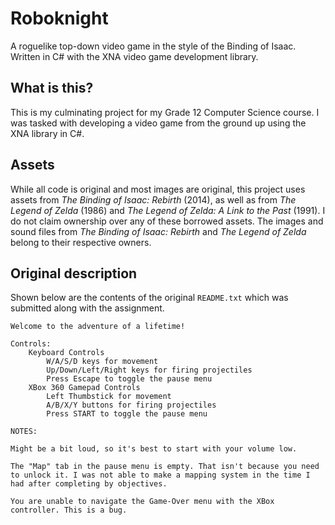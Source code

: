 # Roboknight

A roguelike top-down video game in the style of the Binding of Isaac. Written in C# with the XNA video game development library.

## What is this?

This is my culminating project for my Grade 12 Computer Science course. I was tasked with developing a video game from the ground up using the XNA library in C#.

## Assets

While all code is original and most images are original, this project uses assets from *The Binding of Isaac: Rebirth* (2014), as well as from *The Legend of Zelda* (1986) and *The Legend of Zelda: A Link to the Past* (1991). I do not claim ownership over any of these borrowed assets. The images and sound files from *The Binding of Isaac: Rebirth* and *The Legend of Zelda* belong to their respective owners.

## Original description

Shown below are the contents of the original `README.txt` which was submitted along with the assignment.

```
Welcome to the adventure of a lifetime!

Controls:
	Keyboard Controls
		W/A/S/D keys for movement
		Up/Down/Left/Right keys for firing projectiles
		Press Escape to toggle the pause menu
	XBox 360 Gamepad Controls
		Left Thumbstick for movement
		A/B/X/Y buttons for firing projectiles
		Press START to toggle the pause menu

NOTES:

Might be a bit loud, so it's best to start with your volume low.

The "Map" tab in the pause menu is empty. That isn't because you need to unlock it. I was not able to make a mapping system in the time I had after completing by objectives.

You are unable to navigate the Game-Over menu with the XBox controller. This is a bug.
```
